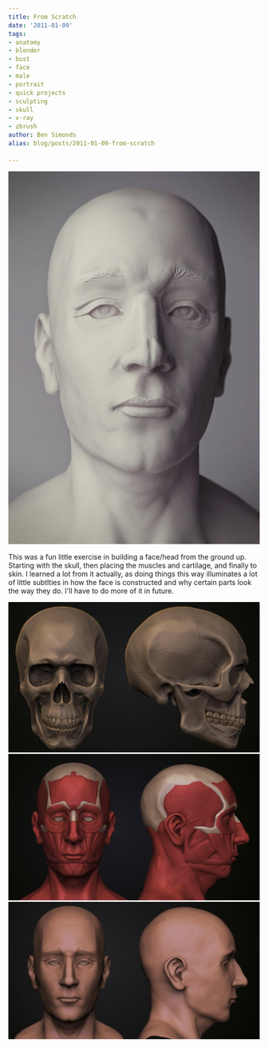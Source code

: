 ```yaml
---
title: From Scratch
date: '2011-01-09'
tags:
- anatomy
- blender
- bust
- face
- male
- portrait
- quick projects
- sculpting
- skull
- v-ray
- zbrush
author: Ben Simonds
alias: blog/posts/2011-01-09-from-scratch

---
```


![>< ><](/images/old/sk1.jpg)

This was a fun little exercise in building a face/head from the ground up. Starting with the skull, then placing the muscles and cartilage, and finally to skin. I learned a lot from it actually, as doing things this way illuminates a lot of little subtlties in how the face is constructed and why certain parts look the way they do. I'll have to do more of it in future.

![>< ><](/images/old/skull2.jpg)
![>< ><](/images/old/skull3_ecorche.jpg)
![>< ><](/images/old/skull3_ecorche2.jpg)

